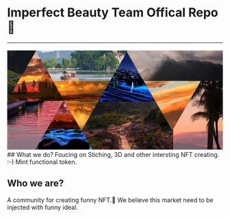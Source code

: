 # Imperfect Beauty Team Offical Repo🎢
---
<img src='../images/project.jpg'>
## What we do?
Foucing on Stiching, 3D and other intersting NFT creating. :-)
Mint functional token.

## Who we are?
A community for creating funny NFT.💫 We believe this market need to be injected with funny ideal.